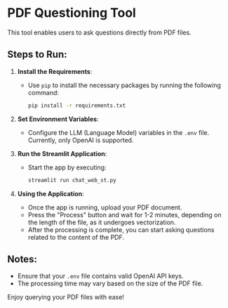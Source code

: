 
# PDF Questioning Tool

This tool enables users to ask questions directly from PDF files.

## Steps to Run:

1. **Install the Requirements**:
   - Use `pip` to install the necessary packages by running the following command:
     ```bash
     pip install -r requirements.txt
     ```

2. **Set Environment Variables**:
   - Configure the LLM (Language Model) variables in the `.env` file. Currently, only OpenAI is supported.

3. **Run the Streamlit Application**:
   - Start the app by executing:
     ```bash
     streamlit run chat_web_st.py
     ```

4. **Using the Application**:
   - Once the app is running, upload your PDF document.
   - Press the "Process" button and wait for 1-2 minutes, depending on the length of the file, as it undergoes vectorization.
   - After the processing is complete, you can start asking questions related to the content of the PDF.

## Notes:
- Ensure that your `.env` file contains valid OpenAI API keys.
- The processing time may vary based on the size of the PDF file.

Enjoy querying your PDF files with ease!

